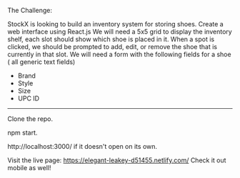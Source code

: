The Challenge:

StockX is looking to build an inventory system for storing shoes.
Create a web interface using React.js
We will need a 5x5 grid to display the inventory shelf, each slot should show which shoe is
placed in it.
When a spot is clicked, we should be prompted to add, edit, or remove the shoe that is currently
in that slot.
We will need a form with the following fields for a shoe ( all generic text fields)
- Brand
- Style
- Size
- UPC ID
----------------------------------------

Clone the repo.

npm start.

http://localhost:3000/ if it doesn't open on its own.


Visit the live page: https://elegant-leakey-d51455.netlify.com/
Check it out mobile as well!
